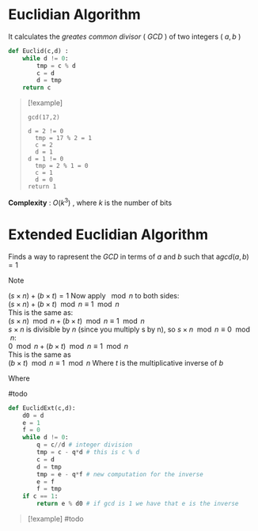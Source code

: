 # Euclidian Algorithm

It calculates the *greates common divisor* ( *GCD* ) of two integers ( $a,b$ )

```python
def Euclid(c,d) :
	while d != 0:
		tmp = c % d
		c = d
		d = tmp
	return c
```

>[!example] 
>
>`gcd(17,2)`
>```
>d = 2 != 0 
>	tmp = 17 % 2 = 1
>	c = 2
>	d = 1
>d = 1 != 0
>	tmp = 2 % 1 = 0
>	c = 1
>	d = 0
>return 1 
>```
>

**Complexity** : $O(k^3)$ , where $k$ is the number of bits
# Extended Euclidian Algorithm

Finds a way to rapresent the *GCD* in terms of $a$ and $b$ such that a$gcd(a,b) = 1$

>[!note]
>$(s × n) + (b × t) = 1$
>Now apply $\mod n$ to both sides:  
>$(s × n) + (b × t) \mod n ≡ 1 \mod n$  
>This is the same as:  
>$(s × n) \mod n + (b × t) \mod n ≡ 1 \mod n$  
>$s × n$ is divisible by $n$ (since you multiply s by n), so $s × n \mod n ≡ 0 \mod n$:  
>$0 \mod n + (b × t) \mod n ≡ 1 \mod n$  
>This is the same as  
>$(b × t) \mod n ≡ 1 \mod n$
>Where $t$ is the multiplicative inverse of $b$ 

Where 

#todo 

```python
def EuclidExt(c,d):
	d0 = d
	e = 1
	f = 0
	while d != 0:
		q = c//d # integer division
		tmp = c - q*d # this is c % d
		c = d
		d = tmp
		tmp = e - q*f # new computation for the inverse
		e = f
		f = tmp
	if c == 1:
		return e % d0 # if gcd is 1 we have that e is the inverse
```

>[!example] 
>#todo

